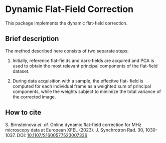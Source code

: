 # Dynamic Flat-Field Correction

This package implements the dynamic flat-field correction.

## Brief description

The method described here consists of two separate steps:

1. Initially, reference flat-fields and dark-fields are
acquired and PCA is used to obtain the most relevant principal
components of the flat-field dataset.

2. During data acquisition with a sample, the effecitve flat-
field is computed for each individual frame as a weighted sum
of principal components, while the weights subject to minimize
the total variance of the corrected image.

## How to cite

S. Birnsteinova *et. al.* Online dynamic flat-field correction
for MHz microscopy data at European XFEL (2023). J. Synchrotron
Rad. 30, 1030-1037. DOI: [10.1107/S1600577523007336](
http://dx.doi.org/10.1107/S1600577523007336)

